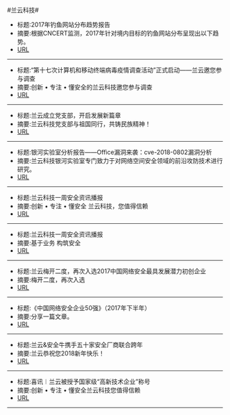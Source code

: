 #兰云科技#

- 标题:2017年钓鱼网站分布趋势报告
- 摘要:根据CNCERT监测，2017年针对境内目标的钓鱼网站分布呈现出以下趋势。
- [URL](https://mp.weixin.qq.com/s?timestamp=1518057511&src=3&ver=1&signature=zz9ljBrRyPzyCgjtY9YJY2iHdWvMR4DIrCd1CGSnRQoOKERjcoTCzvK7LTpTehG6uA3fTXV4azp2G4sPGPVoaeuqqN2dYsYi92PvgNTyd7UC9Izxy*UjTyEecpUco12rmDISP5kvrUhKVO7vSMN5RdxZowEQApX4p41TarOeBXs=)

--------------------------------------------------------------------------------


- 标题:“第十七次计算机和移动终端病毒疫情调查活动”正式启动——兰云邀您参与调查
- 摘要:创新 • 专注 • 懂安全的兰云科技邀您参与调查
- [URL](https://mp.weixin.qq.com/s?timestamp=1518057511&src=3&ver=1&signature=zz9ljBrRyPzyCgjtY9YJY2iHdWvMR4DIrCd1CGSnRQoOKERjcoTCzvK7LTpTehG6uA3fTXV4azp2G4sPGPVoaT-CuUent2f6qQ8olknIR-Zz1hPxBbmQu*O45JI9-Z5kySpAu56YBX7n5qlvWvbPpBJPwUXGpcEivtG*u9h89P4=)

--------------------------------------------------------------------------------


- 标题:兰云成立党支部，开启发展新篇章
- 摘要:兰云科技党支部与祖国同行，共铸民族精神！
- [URL](https://mp.weixin.qq.com/s?timestamp=1518057511&src=3&ver=1&signature=zz9ljBrRyPzyCgjtY9YJY2iHdWvMR4DIrCd1CGSnRQoOKERjcoTCzvK7LTpTehG6uA3fTXV4azp2G4sPGPVoaVYmxSYwQX8Wht5*B7ykeyrKodWNV3HGj9fMiE3owEJ3jILtQXOJyvCTA5*xTMALU4*e6QWZOCzZzpoky9Ka904=)

--------------------------------------------------------------------------------


- 标题:银河实验室分析报告——Office漏洞来袭：cve-2018-0802漏洞分析
- 摘要:兰云科技银河实验室专门致力于对网络空间安全领域的前沿攻防技术进行研究。
- [URL](https://mp.weixin.qq.com/s?timestamp=1518057511&src=3&ver=1&signature=zz9ljBrRyPzyCgjtY9YJY2iHdWvMR4DIrCd1CGSnRQoOKERjcoTCzvK7LTpTehG6uA3fTXV4azp2G4sPGPVoaUEJ0T4tVwd*CywPIMdW737rUOLQ7ItnWYOaiKxSEPEsb7pMstuf9H8LHn6J3IIfA93l4T60mpFoZ9UzjAM0LzA=)

--------------------------------------------------------------------------------


- 标题:兰云科技一周安全资讯播报
- 摘要:创新 • 专注 • 懂安全 兰云科技，您值得信赖
- [URL](https://mp.weixin.qq.com/s?timestamp=1518057511&src=3&ver=1&signature=zz9ljBrRyPzyCgjtY9YJY2iHdWvMR4DIrCd1CGSnRQoOKERjcoTCzvK7LTpTehG6uA3fTXV4azp2G4sPGPVoaaOd7UsmjX5FIcpVFy5umpb3f8*jxsfh3-2PDcJvEaEHc9KPlJfPw4hnbhQKjwuENB6WBeTZ6LD14KHxfIdGMlU=)

--------------------------------------------------------------------------------


- 标题:兰云科技一周安全资讯播报
- 摘要:基于业务 构筑安全
- [URL](https://mp.weixin.qq.com/s?timestamp=1518057511&src=3&ver=1&signature=zz9ljBrRyPzyCgjtY9YJY2iHdWvMR4DIrCd1CGSnRQoOKERjcoTCzvK7LTpTehG6uA3fTXV4azp2G4sPGPVoaf4pl*WrF1dx0qG-PUh*Vef9D7G2bTdQ75I2rsp2l1appWl4OKA7GxQ3DKC9U-SpUiSdNUa85dZpNjpCmwO7Nqk=)

--------------------------------------------------------------------------------


- 标题:兰云梅开二度，再次入选2017中国网络安全最具发展潜力初创企业
- 摘要:梅开二度，再次入选
- [URL](https://mp.weixin.qq.com/s?timestamp=1518057511&src=3&ver=1&signature=zz9ljBrRyPzyCgjtY9YJY2iHdWvMR4DIrCd1CGSnRQoOKERjcoTCzvK7LTpTehG6uA3fTXV4azp2G4sPGPVoabt9hdNfp0lBqzGgKOnE3-O7F-wi50feEC49H0rVFtT9k8JVxrwyl6*3kAG7CBfaGKJKKHJrTsd72mbyp3AVFQ0=)

--------------------------------------------------------------------------------


- 标题:《中国网络安全企业50强》（2017年下半年）
- 摘要:分享一篇文章。
- [URL](https://mp.weixin.qq.com/s?timestamp=1518057511&src=3&ver=1&signature=zz9ljBrRyPzyCgjtY9YJY2iHdWvMR4DIrCd1CGSnRQoOKERjcoTCzvK7LTpTehG6uA3fTXV4azp2G4sPGPVoaQaobnefV41SbBsIJI3lSGN3bs-XX3yCmX5I1fRqQ0dpN2iP6SjYSFJM9SRhSnc5TCPENCpk1U6b4MRVeAX5aZk=)

--------------------------------------------------------------------------------


- 标题:兰云&安全牛携手五十家安全厂商联合跨年
- 摘要:兰云恭祝您2018新年快乐！
- [URL](https://mp.weixin.qq.com/s?timestamp=1518057511&src=3&ver=1&signature=zz9ljBrRyPzyCgjtY9YJY2iHdWvMR4DIrCd1CGSnRQoOKERjcoTCzvK7LTpTehG6uA3fTXV4azp2G4sPGPVoaWeKlY6NW9EFHgXoPfLy9qPiqLUQ1QD5xJsTw1nBp3PqEEIapXMruSelciXIanJnwP110JyhD2UxeA*A2wlD9V0=)

--------------------------------------------------------------------------------


- 标题:喜讯︱兰云被授予国家级“高新技术企业”称号
- 摘要:创新 • 专注 • 懂安全兰云科技您值得信赖
- [URL](https://mp.weixin.qq.com/s?timestamp=1518057511&src=3&ver=1&signature=zz9ljBrRyPzyCgjtY9YJY2iHdWvMR4DIrCd1CGSnRQoOKERjcoTCzvK7LTpTehG6uA3fTXV4azp2G4sPGPVoaTqy22YFYNWgA3UFzIyi9Otn8C5KC7FVDS7b82sVRQM08Sw61XfkX4QQecjIhsggVNbLbXCQ1jmO3CZhoM6Zqa0=)

--------------------------------------------------------------------------------


